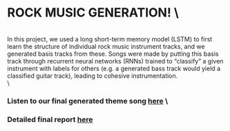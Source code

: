 # ROCK MUSIC GENERATION! \
\
In this project, we used a long short-term memory model (LSTM) to first learn the structure of individual rock music instrument tracks, and we generated basis tracks from these. Songs were made by putting this basis track through recurrent neural networks (RNNs) trained to “classify” a given instrument with labels for others (e.g. a generated bass track would yield a classified guitar track), leading to cohesive instrumentation. \
\
### Listen to our final generated theme song [here](https://soundcloud.com/wanhe-zhao) \
### Detailed final report [here](https://github.com/wacero666/ROCK-MUSIC-GENERATION/blob/master/Project_Final_Report.pdf)
